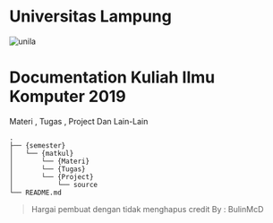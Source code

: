 # Universitas Lampung
![unila](https://www.google.com/imgres?imgurl=http%3A%2F%2Ffkip.unila.ac.id%2Fwp-content%2Fuploads%2F2018%2F09%2FUNILA-2.png&imgrefurl=http%3A%2F%2Ffkip.unila.ac.id%2F2018%2F09%2F16%2Flogo-universitas-lampung-yang-sesuai-statuta%2F&docid=71AS6b8cNhd1sM&tbnid=Ym-gbszXMZ8-SM%3A&vet=10ahUKEwjY_vb9_qnmAhUEbisKHdpbC4EQMwhMKAAwAA..i&w=1024&h=609&safe=strict&bih=672&biw=1366&q=unila%20logo&ved=0ahUKEwjY_vb9_qnmAhUEbisKHdpbC4EQMwhMKAAwAA&iact=mrc&uact=8)
# Documentation Kuliah Ilmu Komputer 2019

Materi , Tugas , Project Dan Lain-Lain

```
.
├── {semester}
│   └── {matkul}
│       └── {Materi}
│       └── {Tugas}
│       └── {Project}
│           └── source
└── README.md

```

> Hargai pembuat dengan tidak menghapus credit 
> By : BulinMcD
